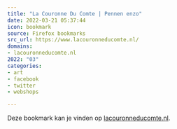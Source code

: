 ```yaml
---
title: "La Couronne Du Comte | Pennen enzo"
date: 2022-03-21 05:37:44
icon: bookmark
source: Firefox bookmarks
src_url: https://www.lacouronneducomte.nl/
domains:
- lacouronneducomte.nl
2022: "03"
categories:
- art
- facebook
- twitter
- webshops

---
```

Deze bookmark kan je vinden op [lacouronneducomte.nl](https://www.lacouronneducomte.nl/).
